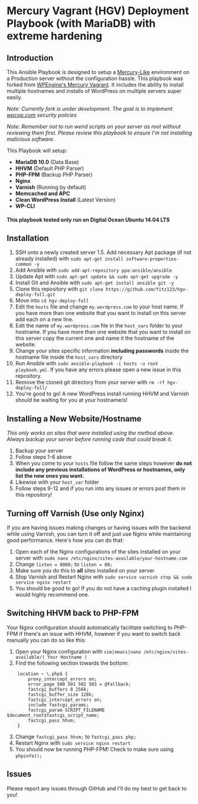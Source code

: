 # Mercury Vagrant (HGV) Deployment Playbook (with MariaDB) with extreme hardening

## Introduction

This Ansible Playbook is designed to setup a [Mercury-Like](https://github.com/wpengine/hgv/) environment on a Production server without the configuration hassle. This playbook was forked from [WPEngine's Mercury Vagrant](https://github.com/wpengine/hgv/). It includes the ability to install multiple hostnames and installs of WordPress on multiple servers super easily.

*Note: Currently fork is under development. The goal is to implement [wpcop.com](http://wpcop.com) security policies*

*Note: Remember not to run weird scripts on your server as root without reviewing them first. Please review this playbook to ensure I'm not installing malicious software.*

This Playbook will setup:

- **MariaDB 10.0** (Data Base)
- **HHVM** (Default PHP Parser)
- **PHP-FPM** (Backup PHP Parser)
- **Nginx**
- **Varnish** (Running by default)
- **Memcached and APC**
- **Clean WordPress Install** (Latest Version)
- **WP-CLI**

#### This playbook tested only run on Digital Ocean Ubuntu 14.04 LTS

## Installation

1. SSH onto a newly created server 1.5. Add necessary Apt package (if not already installed) with `sudo apt-get install software-properties-common -y`
2. Add Ansible with `sudo add-apt-repository ppa:ansible/ansible`
3. Update Apt with `sudo apt-get update && sudo apt-get upgrade -y`
4. Install Git and Ansible with `sudo apt-get install ansible git -y`
5. Clone this repository with `git clone https://github.com/fitz123/hgv-deploy-full.git`
6. Move into `cd hgv-deploy-full`
7. Edit the `hosts` file and change `my.wordpress.com` to your host name. If you have more than one website that you want to install on this server add each on a new line.
8. Edit the name of `my.wordpress.com` file in the `host_vars` folder to your hostname. If you have more than one website that you want to install on this server copy the current one and name it the hostname of the website.
9. Change your sites specific information **including passwords** inside the hostname file inside the `host_vars` directory
10. Run Ansible with `sudo ansible-playbook -i hosts -u root playbook.yml`. If you have any errors please open a new issue in this repository.
11. Remove the cloned git directory from your server with `rm -rf hgv-deploy-full/`
12. You're good to go! A new WordPress install running HHVM and Varnish should be waiting for you at your hostname/s!

## Installing a New Website/Hostname

*This only works on sites that were installed using the method above. Always backup your server before running code that could break it.*

1. Backup your server
2. Follow steps 1-6 above
3. When you come to your `hosts` file follow the same steps however **do not include any previous installations of WordPress or hostnames, only list the new ones you want.**
4. Likewise with your `host_var` folder
5. Follow steps 9-12 and if you run into any issues or errors post them in this repository!

## Turning off Varnish (Use only Nginx)

If you are having issues making changes or having issues with the backend while using Varnish, you can turn it off and just use Nginx while maintaining good performance. Here's how you can do that:

1. Open each of the Nginx configurations of the sites installed on your server with `sudo nano /etc/nginx/sites-available/your-hostname.com`
2. Change `listen = 8080;` to `listen = 80;` 
3. Make sure you do this to **all** sites installed on your server
4. Stop Varnish and Restart Nginx with `sudo service varnish stop && sudo service nginx restart`
5. You should be good to go! If you do not have a caching plugin installed I would highly recommend one.

## Switching HHVM back to PHP-FPM

Your Nginx configuration should automatically facilitate switching to PHP-FPM if there's an issue with HHVM, however if you want to switch back manually you can do so like this:

1. Open your Nginx configuration with `vim|emacs|nano /etc/nginx/sites-available/( Your Hostname )`
2. Find the following section towards the bottom:

```
    location ~ \.php$ {
        proxy_intercept_errors on;
        error_page 500 501 502 503 = @fallback;
        fastcgi_buffers 8 256k;
        fastcgi_buffer_size 128k;
        fastcgi_intercept_errors on;
        include fastcgi_params;
        fastcgi_param SCRIPT_FILENAME $document_root$fastcgi_script_name;
        fastcgi_pass hhvm;
    }
```

3. Change `fastcgi_pass hhvm;` to `fastcgi_pass php;`
4. Restart Nginx with `sudo service nginx restart`
5. You should now be running PHP-FPM! Check to make sure using `phpinfo();`

## Issues

Please report any issues through GitHub and I'll do my best to get back to you!
